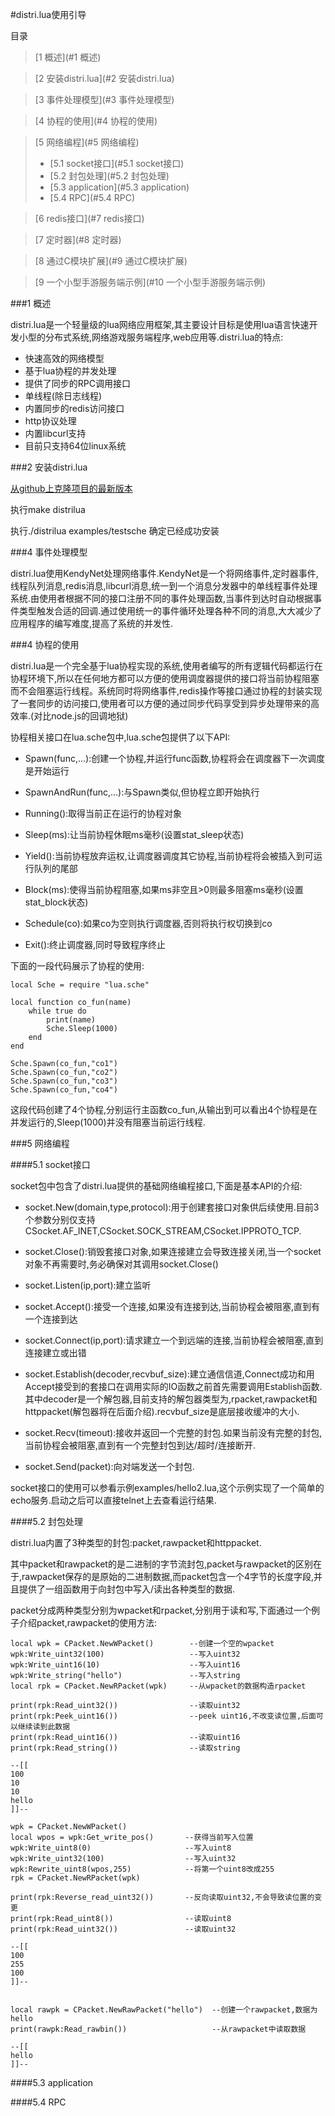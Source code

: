 #distri.lua使用引导

目录

> [1 概述](#1 概述)

> [2 安装distri.lua](#2 安装distri.lua)

> [3 事件处理模型](#3 事件处理模型)

> [4 协程的使用](#4 协程的使用)

> [5 网络编程](#5 网络编程)
>
>- [5.1 socket接口](#5.1 socket接口)
>- [5.2 封包处理](#5.2 封包处理)
>- [5.3 application](#5.3 application) 
>- [5.4 RPC](#5.4 RPC)   

> [6 redis接口](#7 redis接口)

> [7 定时器](#8 定时器)

> [8 通过C模块扩展](#9 通过C模块扩展)

> [9 一个小型手游服务端示例](#10 一个小型手游服务端示例)

###<span id="1 概述">1 概述</span>

distri.lua是一个轻量级的lua网络应用框架,其主要设计目标是使用lua语言快速开发小型的分布式系统,网络游戏服务端程序,web应用等.distri.lua的特点:

* 快速高效的网络模型
* 基于lua协程的并发处理
* 提供了同步的RPC调用接口
* 单线程(除日志线程)
* 内置同步的redis访问接口
* http协议处理
* 内置libcurl支持
* 目前只支持64位linux系统


###<span id="2 安装distri.lua">2 安装distri.lua</span>

[从github上克隆项目的最新版本](https://github.com/sniperHW/distri.lua.git)

执行make distrilua

执行./distrilua examples/testsche 确定已经成功安装

###<span id="3 事件处理模型">4 事件处理模型</span>

distri.lua使用KendyNet处理网络事件.KendyNet是一个将网络事件,定时器事件,线程队列消息,redis消息,libcurl消息,统一到一个消息分发器中的单线程事件处理系统.由使用者根据不同的接口注册不同的事件处理函数,当事件到达时自动根据事件类型触发合适的回调.通过使用统一的事件循环处理各种不同的消息,大大减少了应用程序的编写难度,提高了系统的并发性.


###<span id="4 协程的使用">4 协程的使用</span>

distri.lua是一个完全基于lua协程实现的系统,使用者编写的所有逻辑代码都运行在协程环境下,所以在任何地方都可以方便的使用调度器提供的接口将当前协程阻塞而不会阻塞运行线程。系统同时将网络事件,redis操作等接口通过协程的封装实现了一套同步的访问接口,使用者可以方便的通过同步代码享受到异步处理带来的高效率.(对比node.js的回调地狱)

协程相关接口在lua.sche包中,lua.sche包提供了以下API:

* Spawn(func,...):创建一个协程,并运行func函数,协程将会在调度器下一次调度是开始运行

* SpawnAndRun(func,...):与Spawn类似,但协程立即开始执行

* Running():取得当前正在运行的协程对象

* Sleep(ms):让当前协程休眠ms毫秒(设置stat_sleep状态)

* Yield():当前协程放弃运权,让调度器调度其它协程,当前协程将会被插入到可运行队列的尾部

* Block(ms):使得当前协程阻塞,如果ms非空且>0则最多阻塞ms毫秒(设置stat_block状态)

* Schedule(co):如果co为空则执行调度器,否则将执行权切换到co

* Exit():终止调度器,同时导致程序终止    

下面的一段代码展示了协程的使用:

    local Sche = require "lua.sche"

    local function co_fun(name)
        while true do
            print(name)
            Sche.Sleep(1000)
        end
    end

    Sche.Spawn(co_fun,"co1")
    Sche.Spawn(co_fun,"co2")
    Sche.Spawn(co_fun,"co3")
    Sche.Spawn(co_fun,"co4")
    
这段代码创建了4个协程,分别运行主函数co_fun,从输出到可以看出4个协程是在并发运行的,Sleep(1000)并没有阻塞当前运行线程.    
    
###<span id="5 网络编程">5 网络编程</span>

####<span id="5.1 socket接口">5.1 socket接口</span>

socket包中包含了distri.lua提供的基础网络编程接口,下面是基本API的介绍:

* socket.New(domain,type,protocol):用于创建套接口对象供后续使用.目前3个参数分别仅支持CSocket.AF_INET,CSocket.SOCK_STREAM,CSocket.IPPROTO_TCP.

* socket.Close():销毁套接口对象,如果连接建立会导致连接关闭,当一个socket对象不再需要时,务必确保对其调用socket.Close()

* socket.Listen(ip,port):建立监听

* socket.Accept():接受一个连接,如果没有连接到达,当前协程会被阻塞,直到有一个连接到达

* socket.Connect(ip,port):请求建立一个到远端的连接,当前协程会被阻塞,直到连接建立或出错

* socket.Establish(decoder,recvbuf_size):建立通信信道,Connect成功和用Accept接受到的套接口在调用实际的IO函数之前首先需要调用Establish函数.其中decoder是一个解包器,目前支持的解包器类型为,rpacket,rawpacket和httppacket(解包器将在后面介绍).recvbuf_size是底层接收缓冲的大小.

* socket.Recv(timeout):接收并返回一个完整的封包.如果当前没有完整的封包,当前协程会被阻塞,直到有一个完整封包到达/超时/连接断开.

* socket.Send(packet):向对端发送一个封包.

socket接口的使用可以参看示例examples/hello2.lua,这个示例实现了一个简单的echo服务.启动之后可以直接telnet上去查看运行结果.

####<span id="5.2 封包处理">5.2 封包处理</span>

distri.lua内置了3种类型的封包:packet,rawpacket和httppacket.

其中packet和rawpacket的是二进制的字节流封包,packet与rawpacket的区别在于,rawpacket保存的是原始的二进制数据,而packet包含一个4字节的长度字段,并且提供了一组函数用于向封包中写入/读出各种类型的数据.

packet分成两种类型分别为wpacket和rpacket,分别用于读和写,下面通过一个例子介绍packet,rawpacket的使用方法:

    local wpk = CPacket.NewWPacket() 		--创建一个空的wpacket
    wpk:Write_uint32(100)            		--写入uint32   
	wpk:Write_uint16(10)      				--写入uint16
    wpk:Write_string("hello")               --写入string 
    local rpk = CPacket.NewRPacket(wpk)     --从wpacket的数据构造rpacket 

    print(rpk:Read_uint32())                --读取uint32 
    print(rpk:Peek_uint16())				--peek uint16,不改变读位置,后面可以继续读到此数据
    print(rpk:Read_uint16())                --读取uint16   
    print(rpk:Read_string())                --读取string

    --[[
    100
    10
    10
    hello
    ]]--

    wpk = CPacket.NewWPacket()
    local wpos = wpk:Get_write_pos()       --获得当前写入位置 
    wpk:Write_uint8(0)                     --写入uint8 
    wpk:Write_uint32(100)                  --写入uint32
    wpk:Rewrite_uint8(wpos,255)			   --将第一个uint8改成255 	
    rpk = CPacket.NewRPacket(wpk)

    print(rpk:Reverse_read_uint32())       --反向读取uint32,不会导致读位置的变更
    print(rpk:Read_uint8())                --读取uint8
    print(rpk:Read_uint32())               --读取uint32

    --[[
    100
    255
    100
    ]]--


    local rawpk = CPacket.NewRawPacket("hello")  --创建一个rawpacket,数据为hello
    print(rawpk:Read_rawbin())                   --从rawpacket中读取数据

    --[[
    hello
    ]]--



####<span id="5.3 application">5.3 application</span>

####<span id="5.4 RPC">5.4 RPC</span>
